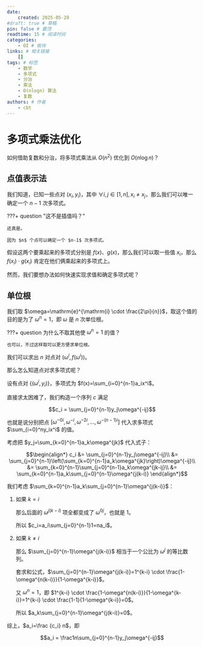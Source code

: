 ```yaml
---
date:
    created: 2025-05-28
#draft: true # 草稿
pin: false # 置顶
readtime: 15 # 阅读时间
categories: 
    - OI # 板块
links: # 相关链接
    []
tags: # 标签
    - 数学
    - 多项式
    - 分治
    - 乘法
    - O(nlogn) 算法
    - 复数
authors: # 作者
    - cbt
---
```


# 多项式乘法优化

如何借助复数和分治，将多项式乘法从 $O(n^2)$ 优化到 $O(n \log n)$？

<!-- more -->

## 点值表示法

我们知道，已知一些点对 $(x_i,y_i)$，其中 $\forall i,j \in [1,n],x_i \not= x_j$，那么我们可以唯一确定一个 $n-1$ 次多项式。

???+ question "这不是插值吗？"

    还真是。

    因为 $n$ 个点可以确定一个 $n-1$ 次多项式。

假设这两个要乘起来的多项式分别是 $f(x)$、$g(x)$，那么我们可以取一些值 $x_i$，那么 $f(x_i) \cdot g(x_i)$ 肯定在他们俩乘起来的多项式上。

然而，我们要想办法如何快速实现求值和确定多项式呢？

## 单位根

我们取 $\omega=\mathrm{e}^{\mathrm{i} \cdot \frac{2\pi}{n}}$，取这个值的目的是为了 $\omega^n=1$，即 $\omega$ 是 $n$ 次单位根。

???+ question 为什么不取其他使 $\omega^n=1$ 的值？

    也可以，不过这样取可以更方便求单位根。

我们可以求出 $n$ 对点对 $(\omega^i,f(\omega^i))$。

那么怎么知道点对求多项式呢？

设有点对 $\{(\omega^i,y_i)\}$，多项式为 $f(x)=\sum_{i=0}^{n-1}a_ix^i$。

直接求太困难了，我们构造一个序列 $c$ 满足

$$c_i = \sum_{j=0}^{n-1}y_j\omega^{-ij}$$

也就是说分别把点 $[\omega^{-0i},\omega^{-i},\omega^{-2i},\dots,\omega^{-(n-1)i}]$ 代入求多项式 $\sum_{i=0}^ny_ix^i$ 的值。

考虑把 $y_j=\sum_{k=0}^{n-1}a_k\omega^{jk}$ 代入式子：

$$\begin{align*}
c_i &= \sum_{j=0}^{n-1}y_j\omega^{-ij}\\
    &= \sum_{j=0}^{n-1}\left(\sum_{k=0}^{n-1}a_k\omega^{jk}\right)\omega^{-ij}\\
    &= \sum_{k=0}^{n-1}\sum_{j=0}^{n-1}a_k\omega^{jk-ij}\\
    &= \sum_{k=0}^{n-1}a_k\sum_{j=0}^{n-1}\omega^{j(k-i)}
\end{align*}$$

我们考虑 $\sum_{k=0}^{n-1}a_k\sum_{j=0}^{n-1}\omega^{j(k-i)}$：

1. 如果 $k=i$

    那么后面的 $\omega^{j(k-i)}$ 项全都变成了 $\omega^{0j}$，也就是 $1$。

    所以 $c_i=a_i\sum_{j=0}^{n-1}1=na_i$。

2. 如果 $k \not= i$

    那么 $\sum_{j=0}^{n-1}\omega^{j(k-i)}$ 相当于一个公比为 $\omega^j$ 的等比数列。

    套求和公式，$\sum_{j=0}^{n-1}\omega^{j(k-i)}=1^{k-i} \cdot \frac{1-\omega^{n(k-i)}}{1-\omega^{k-i}}$。

    又 $\omega^n=1$，即 $1^{k-i} \cdot \frac{1-\omega^{n(k-i)}}{1-\omega^{k-i}}=1^{k-i} \cdot \frac{1-1}{1-\omega^{k-i}}=0$。

    所以 $a_k\sum_{j=0}^{n-1}\omega^{j(k-i)}=0$。

综上，$a_i=\frac {c_i} n$，即 

$$a_i = \frac1n\sum_{j=0}^{n-1}y_j\omega^{-ij}$$

